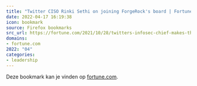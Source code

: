 ```yaml
---
title: "Twitter CISO Rinki Sethi on joining ForgeRock's board | Fortune"
date: 2022-04-17 16:19:38
icon: bookmark
source: Firefox bookmarks
src_url: https://fortune.com/2021/10/28/twitters-infosec-chief-makes-the-case-for-cybersecurity-expertise-in-boadrooms/
domains:
- fortune.com
2022: "04"
categories:
- leadership
---
```

Deze bookmark kan je vinden op [fortune.com](https://fortune.com/2021/10/28/twitters-infosec-chief-makes-the-case-for-cybersecurity-expertise-in-boadrooms/).
